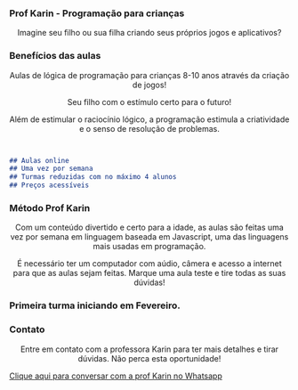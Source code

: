 ### Prof Karin - Programação para crianças

 <p align="center">Imagine seu filho ou sua filha criando seus próprios jogos e aplicativos?</p>


### Benefícios das aulas

 <p align="center">Aulas de lógica de programação para crianças 8-10 anos através da criação de jogos!</p>

 <p align="center">Seu filho com o estímulo certo para o futuro!</p>

 <p align="center">Além de estimular o raciocínio lógico, a programação estimula a criatividade e o senso de resolução de problemas.</p> 

```markdown


## Aulas online
## Uma vez por semana
## Turmas reduzidas com no máximo 4 alunos
## Preços acessíveis

```
### Método Prof Karin

 <p align="center">Com um conteúdo divertido e certo para a idade, as aulas são feitas uma vez por semana em linguagem baseada em Javascript, uma das linguagens mais usadas em programação.</p>

 <p align="center">É necessário ter um computador com aúdio, câmera e acesso a internet para que as aulas sejam feitas. Marque uma aula teste e tire todas as suas dúvidas!</p>

### Primeira turma iniciando em Fevereiro.

### Contato
 <p align="center">Entre em contato com a professora Karin para ter mais detalhes e tirar dúvidas. Não perca esta oportunidade!</p>

<a href = "https://api.whatsapp.com/send?phone=5521991023219/"> Clique aqui para conversar com a prof Karin no Whatsapp </a>


